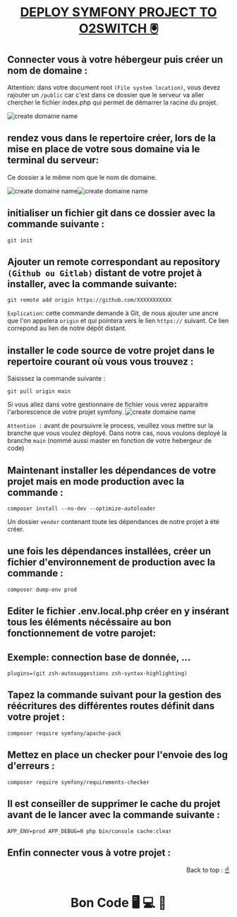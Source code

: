 
<div>
  <h1 align="center" position="relative">
    <a  href="https://github.com/armandwadji/Deploy-symfony-project.git" target='_blank'>DEPLOY SYMFONY PROJECT TO O2SWITCH 🖲
    </a> 
  </h1> 
</div> 

## Connecter vous à votre hébergeur puis créer un nom de domaine :
Attention: dans votre document root `(File system location)`, vous devez rajouter un `/public` car c'est dans ce dossier que le serveur va aller chercher le fichier index.php qui permet de démarrer la racine du projet.

<img alt="create domaine name" src="https://github.com/armandwadji/Deploy-symfony-project/assets/90448006/20a4339e-53e2-4414-8299-5f12285cc6b9">

## rendez vous dans le repertoire créer, lors de la mise en place de votre sous domaine via le terminal du serveur:
Ce dossier a le même nom que le nom de domaine.

<div style="display: flex; flex-direction: row;">
  <img alt="create domaine name" src="https://github.com/armandwadji/Deploy-symfony-project/assets/90448006/b60df397-1fdf-4bed-9ceb-a39ef3ed9b2d">
  <img alt="create domaine name" src="https://github.com/armandwadji/Deploy-symfony-project/assets/90448006/7e850d8f-dd2c-43c1-8b1f-d3e58609a355">
</div>

## initialiser un fichier git dans ce dossier avec la commande suivante :
```
git init
```

## Ajouter un remote correspondant au repository `(Github ou Gitlab)` distant de votre projet à installer, avec la commande suivante:
```
git remote add origin https://github.com/XXXXXXXXXXX
```
`Explication`: cette commande demande à Git, de nous ajouter une ancre que l'on appelera `origin` et qui pointera vers le lien `https://` suivant. 
Ce lien correpond au lien de notre dépôt distant.

## installer le code source de votre projet dans le repertoire courant où vous vous trouvez : 
Saisissez la commande suivante : 
```
git pull origin main
```
Si vous allez dans votre gestionnaire de fichier vous verez apparaitre l'arborescence de votre projet symfony.
<img alt="create domaine name" src="https://github.com/armandwadji/Deploy-symfony-project/assets/90448006/35fae6fc-c9ff-4559-bcd2-82da625a1c6d">

`Attention :` avant de poursuivre le process, veuillez vous mettre sur la branche que vous voulez déployé.
Dans notre cas, nous voulons deployé la branche `main` (nommé aussi master en fonction de votre hebergeur de code)

## Maintenant installer les dépendances de votre projet mais en mode production avec la commande :
```
composer install --no-dev --optimize-autoloader
```
Un dossier `vendor` contenant toute les dépendances de notre projet à été créer.

## une fois les dépendances installées, créer un fichier d'environnement de production avec la commande :
```
composer dump-env prod
```

## Editer le fichier .env.local.php créer en y insérant tous les éléments nécéssaire au bon fonctionnement de votre parojet:
## Exemple: connection base de donnée, ...
```
plugins=(git zsh-autosuggestions zsh-syntax-highlighting)
```

## Tapez la commande suivant pour la gestion des réécritures des différentes routes définit dans votre projet :
```
composer require symfony/apache-pack
```

## Mettez en place un checker pour l'envoie des log d'erreurs :
```
composer require symfony/requirements-checker
```

## Il est conseiller de supprimer le cache du projet avant de le lancer avec la commande suivante :
```
APP_ENV=prod APP_DEBUG=0 php bin/console cache:clear
```

## Enfin connecter vous à votre projet :

<p align="right">Back to top :
  <a href="#top">
    ☝
  </a>
</p>

<h1 align="center">Bon Code 🖥 💻 📱</h1>


